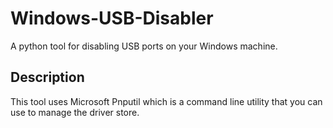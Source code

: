 # Windows-USB-Disabler
A python tool for disabling USB ports on your Windows machine.

## Description
This tool uses Microsoft Pnputil which is a command line utility that you can use to manage the driver store.
